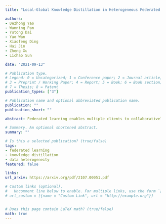 ```yaml
---
title: "Local-Global Knowledge Distillation in Heterogeneous Federated Learning with Non-IID Data"

authors:
- Dezhong Yao 
- Wanning Pan
- Yutong Dai
- Yao Wan
- Xiaofeng Ding
- Hai Jin
- Zheng Xu
- Lichao Sun

date: "2021-09-13"

# Publication type.
# Legend: 0 = Uncategorized; 1 = Conference paper; 2 = Journal article;
# 3 = Preprint / Working Paper; 4 = Report; 5 = Book; 6 = Book section;
# 7 = Thesis; 8 = Patent
publication_types: ["3"]

# Publication name and optional abbreviated publication name.
publication: ""
publication_short: ""

abstract: Federated learning enables multiple clients to collaboratively learn a global model by periodically aggregating the clients' models without transferring the local data. However, due to the heterogeneity of the system and data, many approaches suffer from the "client-drift" issue that could significantly slow down the convergence of the global model training. As clients perform local updates on heterogeneous data through heterogeneous systems, their local models drift apart. To tackle this issue, one intuitive idea is to guide the local model training by the global teachers, i.e., past global models, where each client learns the global knowledge from past global models via adaptive knowledge distillation techniques. Coming from these insights, we propose a novel approach for heterogeneous federated learning, namely FedGKD, which fuses the knowledge from historical global models for local training to alleviate the "client-drift" issue. In this paper, we evaluate FedGKD with extensive experiments on various CV/NLP datasets (i.e., CIFAR-10/100, Tiny-ImageNet, AG News, SST5) and different heterogeneous settings. The proposed method is guaranteed to converge under common assumptions, and achieves superior empirical accuracy in fewer communication runs than five state-of-the-art methods.

# Summary. An optional shortened abstract.
summary: ""

# Is this a selected publication? (true/false)
tags:
- federated learning
- knowledge distillation
- data heterogeneity
featured: false

links:
url_arxiv: https://arxiv.org/pdf/2107.00051.pdf

# Custom links (optional).
#   Uncomment line below to enable. For multiple links, use the form `[{...}, {...}, {...}]`.
# url_custom = [{name = "Custom Link", url = "http://example.org"}]


# Does this page contain LaTeX math? (true/false)
math: true
---
```

